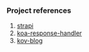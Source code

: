 ### Project references

1. [strapi](https://github.com/strapi/strapi)
2. [koa-response-handler](https://github.com/potatogopher/koa-response-handler)
3. [kov-blog](https://github.com/Ma63d/kov-blog)
